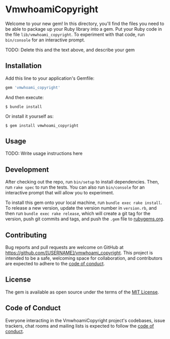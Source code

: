 # VmwhoamiCopyright

Welcome to your new gem! In this directory, you'll find the files you need to be able to package up your Ruby library into a gem. Put your Ruby code in the file `lib/vmwhoami_copyright`. To experiment with that code, run `bin/console` for an interactive prompt.

TODO: Delete this and the text above, and describe your gem

## Installation

Add this line to your application's Gemfile:

```ruby
gem 'vmwhoami_copyright'
```

And then execute:

    $ bundle install

Or install it yourself as:

    $ gem install vmwhoami_copyright

## Usage

TODO: Write usage instructions here

## Development

After checking out the repo, run `bin/setup` to install dependencies. Then, run `rake spec` to run the tests. You can also run `bin/console` for an interactive prompt that will allow you to experiment.

To install this gem onto your local machine, run `bundle exec rake install`. To release a new version, update the version number in `version.rb`, and then run `bundle exec rake release`, which will create a git tag for the version, push git commits and tags, and push the `.gem` file to [rubygems.org](https://rubygems.org).

## Contributing

Bug reports and pull requests are welcome on GitHub at https://github.com/[USERNAME]/vmwhoami_copyright. This project is intended to be a safe, welcoming space for collaboration, and contributors are expected to adhere to the [code of conduct](https://github.com/[USERNAME]/vmwhoami_copyright/blob/master/CODE_OF_CONDUCT.md).


## License

The gem is available as open source under the terms of the [MIT License](https://opensource.org/licenses/MIT).

## Code of Conduct

Everyone interacting in the VmwhoamiCopyright project's codebases, issue trackers, chat rooms and mailing lists is expected to follow the [code of conduct](https://github.com/[USERNAME]/vmwhoami_copyright/blob/master/CODE_OF_CONDUCT.md).
